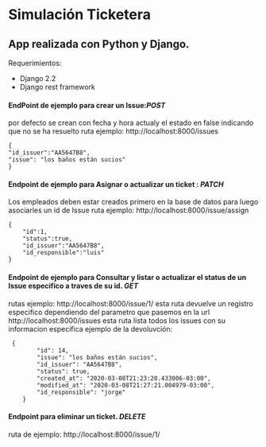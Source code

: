 # Simulación Ticketera
## App realizada con Python y Django.

Requerimientos:
- Django 2.2
- Django rest framework


#### EndPoint de ejemplo para crear un Issue:*POST* 

por defecto se crean con fecha y hora actualy el estado en false indicando que no se ha resuelto
ruta ejemplo: http://localhost:8000/issues

```
{ 
"id_issuer":"AA5647B8", 
"issue": "los baños están sucios"
}
```

#### Endpoint de ejemplo para Asignar o actualizar un ticket : *PATCH*

Los empleados deben estar creados primero en la base de datos para luego asociarles un id de Issue
ruta ejemplo: http://localhost:8000/issue/assign

```
{
	"id":1,
	"status":true,
	"id_issuer":"AA5647B8",
	"id_responsible":"luis"
}
```
#### Endpoint de ejemplo para Consultar y listar o actualizar el status de un Issue especifico a traves de su id. *GET*

rutas ejemplo: 
http://localhost:8000/issue/1/ esta ruta devuelve un registro especifico dependiendo del parametro que pasemos en la url
http://localhost:8000/issues  esta ruta lista todos los issues con su informacion especifica
ejemplo de la devoluvción:

```
 {
        "id": 14,
        "issue": "los baños están sucios",
        "id_issuer": "AA5647B8",
        "status": true,
        "created_at": "2020-03-08T21:23:20.433006-03:00",
        "modified_at": "2020-03-08T21:27:21.004979-03:00",
        "id_responsible": "jorge"
    }
```
#### Endpoint para eliminar un ticket. *DELETE*

ruta de ejemplo: http://localhost:8000/issue/1/


